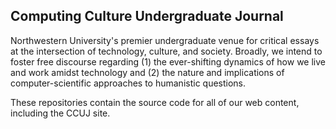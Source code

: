 ## Computing Culture Undergraduate Journal

Northwestern University's premier undergraduate venue for critical essays at the intersection of technology, culture, and society. Broadly, we intend to foster free discourse regarding (1) the ever-shifting dynamics of how we live and work amidst technology and (2) the nature and implications of computer-scientific approaches to humanistic questions.

These repositories contain the source code for all of our web content, including the CCUJ site.
